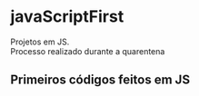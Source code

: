 # javaScriptFirst

Projetos em JS.     
Processo realizado durante a quarentena           
 
## Primeiros códigos feitos em JS       
<br>          
 

  
 
  
